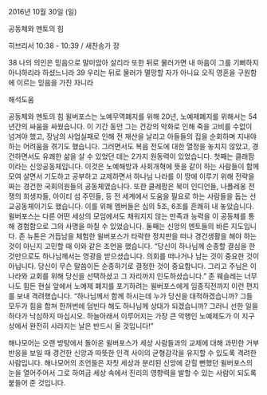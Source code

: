 2016년 10월 30일 (일)

공동체와 멘토의 힘



히브리서 10:38 - 10:39 / 새찬송가  장


38 나의 의인은 믿음으로 말미암아 살리라 또한 뒤로 물러가면 내 마음이 그를 기뻐하지 아니하리라 하셨느니라 39 우리는 뒤로 물러가 멸망할 자가 아니요 오직 영혼을 구원함에 이르는 믿음을 가진 자니라

해석도움





공동체와 멘토의 힘
윌버포스는 노예무역폐지를 위해 20년, 노예제폐지를 위해서는 54년간의 싸움을 싸웠습니다. 이 기간 동안 그는 건강의 악화로 인해 죽을 고비를 수없이 넘겨야 했고, 장남의 사업실패로 인해 전 재산을 날리고 아들들의 집을 순회하며 지내야 하는 어려움을 겪기도 했습니다. 그러면서도 복음 전도에 대한 열정을 놓치지 않았고, 경건하면서도 유쾌한 삶을 살 수 있었던 데는 2가지 원동력이 있었습니다.
첫째는 클래팜이라는 신앙공동체입니다. 이것은 노예해방과 사회개혁에 뜻을 같이 하는 사람들이 함께 모여 살면서 기도하고 공부하고 교제하면서 하나님 나라를 이 땅에 이루기 위해 전략을 짜는 경건한 국회의원들의 공동체였습니다. 또한 클레팜은 북미 인디언들, 나폴레옹 전쟁의 희생자들, 아이티 섬 주민들, 등 전 세계에서 도움을 필요로 하는 사람들을 돕는 선교공동체이기도 했습니다. 이를 위해 멤버들은 십의 5조, 6조를 흔쾌히 내 놓았습니다. 윌버포스는 다른 어떤 세상의 모임에서도 채워지지 않는 만족과 능력을 이 공동체를 통해 경험함으로 그의 사명을 마칠 수 있었습니다.
둘째는 신앙의 멘토들의 바른 지도입니다. 존 뉴톤은 거듭남을 체험한 윌버포스가 타락한 정치판을 떠나 경건생활을 해야 하는 것이 아닌지 고민할 때 이와 같은 조언을 했습니다. “당신이 하나님께 순종할 결심을 한 것만으로도 하나님께서는 영광을 받으셨습니다. 의회를 떠나거나 남는 것이 중요한 것이 아닙니다. 당신이 무슨 말씀이든 순종하기로 결정한 것이 중요합니다. 그리고 주님은 이 나라와 교회를 위해 당신을 선택하셨고 그 자리까지 인도하셨습니다.”
존 웨슬레는 너무나도 힘든 현실 앞에서 노예제 폐지를 포기하려는 윌버포스에게 임종직전까지 이런 편지를 보내 격려했습니다.  “하나님께서 함께 하시는데 누가 당신을 대적하겠습니까? 그들 모두가 힘을 합쳐 한꺼번에 덤빈다 해도 하나님께 상대가 되겠습니까? 그러니 선한 일을 하다가 낙심하지 마십시오. 하늘아래서 이루어지는 가장 큰 악행인 노예제도가 이 지구상에서 완전히 사라지는 날은 반드시 올 것입니다!”

해나모어는 오랜 방탕에서 돌아온 윌버포스가 세상 사람들과의 교제에 대해 과민한 거부반응을 보일 때 경건한 신앙과 따뜻한 인격 사이의 균형감각을 유지할 수 있도록 격려한 사람입니다. 해나모어의 조언들은 자칫 세상과 분리된 신앙에 갇힐 뻔했던 윌버포스의 눈을 열어주어서 그로 하여금 세상 속에서 진리의 영향력을 발할 수 있는 사람이 되도록 붙들어 준 것입니다.